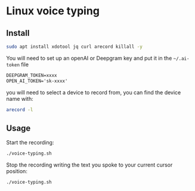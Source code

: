 # Linux voice typing

## Install

```bash
sudo apt install xdotool jq curl arecord killall -y
```

You will need to set up an openAI or Deepgram key and put it in the `~/.ai-token` file

```txt
DEEPGRAM_TOKEN=xxxx
OPEN_AI_TOKEN='sk-xxxx'
```

you will need to select a device to record from, you can find the device name with:

```bash
arecord -l
```


## Usage

Start the recording:

```bash
./voice-typing.sh
```

Stop the recording writing the text you spoke to your current cursor position:

```bash
./voice-typing.sh
```
